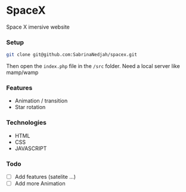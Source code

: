 # SpaceX
Space X 
imersive website 

### Setup
```bash
git clone git@github.com:SabrinaNedjah/spacex.git
```

Then open the `index.php` file in the `/src` folder.
Need a local server like mamp/wamp

### Features
- Animation / transition
- Star rotation

### Technologies
- HTML
- CSS
- JAVASCRIPT

### Todo
- [ ] Add features (satelite ...)
- [ ] Add more Animation